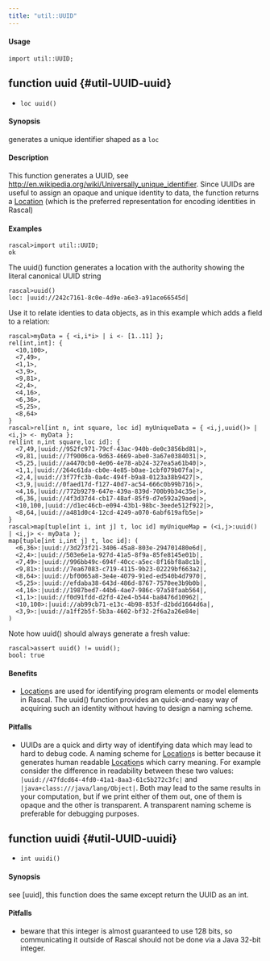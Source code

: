 ```yaml
---
title: "util::UUID"
---
```


#### Usage

`import util::UUID;`


## function uuid {#util-UUID-uuid}

* ``loc uuid()``


#### Synopsis

generates a unique identifier shaped as a `loc`

#### Description

This function generates a UUID, see http://en.wikipedia.org/wiki/Universally_unique_identifier.
Since UUIDs are useful to assign an opaque and unique identity to data, the function returns
a [Location](/docs/Rascal/Expressions/Values/Location) (which is the preferred representation for encoding identities in Rascal)

#### Examples


```rascal-shell
rascal>import util::UUID;
ok
```

The uuid() function generates a location with the authority showing the literal canonical UUID string

```rascal-shell
rascal>uuid()
loc: |uuid://242c7161-8c0e-4d9e-a6e3-a91ace66545d|
```

Use it to relate identies to data objects, as in this example which adds a field to a relation:


```rascal-shell
rascal>myData = { <i,i*i> | i <- [1..11] }; 
rel[int,int]: {
  <10,100>,
  <7,49>,
  <1,1>,
  <3,9>,
  <9,81>,
  <2,4>,
  <4,16>,
  <6,36>,
  <5,25>,
  <8,64>
}
rascal>rel[int n, int square, loc id] myUniqueData = { <i,j,uuid()> | <i,j> <- myData };
rel[int n,int square,loc id]: {
  <7,49,|uuid://952fc971-79cf-43ac-940b-de0c3856bd81|>,
  <9,81,|uuid://7f9006ca-9d63-4669-abe0-3a67e0384031|>,
  <5,25,|uuid://a4470cb0-4e06-4e78-ab24-327ea5a61b40|>,
  <1,1,|uuid://264c61da-cb0e-4e85-b0ae-1cbf079b07fa|>,
  <2,4,|uuid://3f77fc3b-0a4c-494f-b9a8-0123a38b9427|>,
  <3,9,|uuid://0faed17d-f127-40d7-ac54-666c0b99b716|>,
  <4,16,|uuid://772b9279-647e-439a-839d-700b9b34c35e|>,
  <6,36,|uuid://4f3d37d4-cb17-48af-85f9-d7e592a29aed|>,
  <10,100,|uuid://d1ec46cb-e094-43b1-98bc-3eede512f922|>,
  <8,64,|uuid://a481d0c4-12cd-4249-a070-6abf619afb5e|>
}
rascal>map[tuple[int i, int j] t, loc id] myUniqueMap = (<i,j>:uuid() | <i,j> <- myData );
map[tuple[int i,int j] t, loc id]: (
  <6,36>:|uuid://3d273f21-3406-45a8-803e-294701480e6d|,
  <2,4>:|uuid://503e6e1a-927d-41a5-8f9a-85fe8145e01b|,
  <7,49>:|uuid://996bb49c-694f-40cc-a5ec-8f16bf8a8c1b|,
  <9,81>:|uuid://7ea67083-c719-4115-9b23-02229bf663a2|,
  <8,64>:|uuid://bf0065a8-3e4e-4079-91ed-ed540b4d7970|,
  <5,25>:|uuid://efdaba38-643d-486d-8767-7570ee3b9b0b|,
  <4,16>:|uuid://1987bed7-44b6-4ae7-986c-97a58faab564|,
  <1,1>:|uuid://f0d91fdd-d2fd-42e4-b544-ba8476d10962|,
  <10,100>:|uuid://ab99cb71-e13c-4b98-853f-d2bdd1664d6a|,
  <3,9>:|uuid://a1ff2b5f-5b3a-4602-bf32-2f6a2a26e84e|
)
```
Note how uuid() should always generate a fresh value:

```rascal-shell
rascal>assert uuid() != uuid(); 
bool: true
```

#### Benefits

*  [Location](/docs/Rascal/Expressions/Values/Location)s are used for identifying program elements or model elements in Rascal. The uuid() function provides
an quick-and-easy way of acquiring such an identity without having to design a naming scheme.

#### Pitfalls

*  UUIDs are a quick and dirty way of identifying data which may lead to hard to debug code. A naming scheme for [Location](/docs/Rascal/Expressions/Values/Location)s is better because it generates human readable
[Location](/docs/Rascal/Expressions/Values/Location)s which carry meaning. For example consider the difference in readability between these two values:
`|uuid://47fdcd64-4fd0-41a1-8aa3-61c5b272c3fc|` and `|java+class:///java/lang/Object|`. Both may lead to the same 
results in your computation, but if we print either of them out, one of them is opaque and the other is transparent. A transparent naming scheme is preferable for
debugging purposes.

## function uuidi {#util-UUID-uuidi}

* ``int uuidi()``


#### Synopsis

see [uuid], this function does the same except return the UUID as an int.

#### Pitfalls

*  beware that this integer is almost guaranteed to use 128 bits, so communicating it outside of
Rascal should not be done via a Java 32-bit integer.

